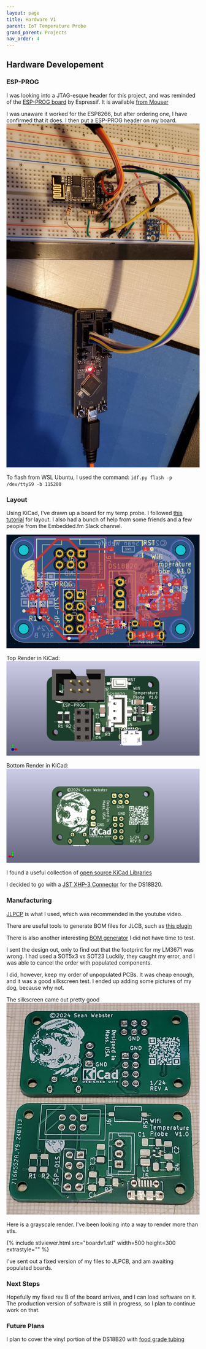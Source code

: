 ```yaml
---
layout: page
title: Hardware V1
parent: IoT Temperature Probe
grand_parent: Projects
nav_order: 4
---
```


## Hardware Developement
### ESP-PROG
I was looking into a JTAG-esque header for this project, and was reminded of the 
[ESP-PROG board](https://docs.espressif.com/projects/espressif-esp-iot-solution/en/latest/hw-reference/ESP-Prog_guide.html) by Espressif. It is available [from Mouser](https://www.mouser.com/ProductDetail/Espressif-Systems/ESP-PROG?qs=0lSvoLzn4L9lCAjJ8r9cdg%3D%3D)

I was unaware it worked for the ESP8266, but after ordering one, I have confirmed that it does. I then put a ESP-PROG header on my board.
![ESP-PROG setup](/assets/img/temp_probe/hardware/esp-prog.jpg)

To flash from WSL Ubuntu, I used the command:
`idf.py flash -p /dev/ttyS9 -b 115200`

### Layout
Using KiCad, I've drawn up a board for my temp probe. I followed [this tutorial](https://www.youtube.com/watch?v=aVUqaB0IMh4) for layout. I also had a bunch of help from some friends and a few people from the Embedded.fm Slack channel.

![board layout in kicad](/assets/img/temp_probe/hardware/layout.PNG)

Top Render in KiCad:
![top render in KiCad](/assets/img/temp_probe/hardware/iot_temp_probe_top.PNG)

Bottom Render in KiCad:
![bottom render in KiCad](/assets/img/temp_probe/hardware/iot_temp_probe_bottom.PNG)

I found a useful collection of [open source KiCad Libraries](https://github.com/benwis/SparkFun-Kicad-Libraries/tree/master)

I decided to go with a [JST XHP-3 Connector](https://www.digikey.com/en/products/detail/jst-sales-america-inc/XHP-3/1651017) for the DS18B20.

### Manufacturing
[JLPCP](https://jlcpcb.com/capabilities/pcb-capabilities) is what I used, which was recommended in the youtube video.

There are useful tools to generate BOM files for JLCB, such as [this plugin](https://github.com/wokwi/kicad-jlcpcb-bom-plugin)

There is also another interesting [BOM generator](https://github.com/SchrodingersGat/KiBoM) I did not have time to test.

I sent the design out, only to find out that the footprint for my LM3671 was wrong. I had used a SOT5x3 vs SOT23
Luckily, they caught my error, and I was able to cancel the order with populated components.

I did, however, keep my order of unpopulated PCBs. It was cheap enough, and it was a good silkscreen test.
I ended up adding some pictures of my dog, because why not.

The silkscreen came out pretty good
![V1 Rev A board](/assets/img/temp_probe/hardware/v1_revA.jpg)

Here is a grayscale render. I've been looking into a way to render more than stls.

{% include stlviewer.html src="boardv1.stl" width=500 height=300 extrastyle="" %}

I've sent out a fixed version of my files to JLPCB, and am awaiting populated boards.

### Next Steps
Hopefully my fixed rev B of the board arrives, and I can load software on it. The production version of software is still in progress, so I plan to continue work on that.

### Future Plans
I plan to cover the vinyl portion of the DS18B20 with [food grade tubing](https://www.amazon.com/Temperature-Shrink-Silicone-Rubber-Tubing/dp/B06W51VZ43)
